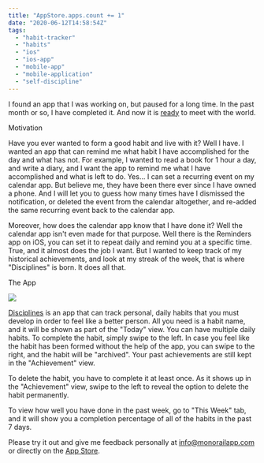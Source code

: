 ```yaml
---
title: "AppStore.apps.count += 1"
date: "2020-06-12T14:58:54Z"
tags: 
  - "habit-tracker"
  - "habits"
  - "ios"
  - "ios-app"
  - "mobile-app"
  - "mobile-application"
  - "self-discipline"
---
```


I found an app that I was working on, but paused for a long time. In the past month or so, I have completed it. And now it is [ready](https://apps.apple.com/us/app/disciplines/id1515965437?ls=1) to meet with the world.

Motivation

Have you ever wanted to form a good habit and live with it? Well I have. I wanted an app that can remind me what habit I have accomplished for the day and what has not. For example, I wanted to read a book for 1 hour a day, and write a diary, and I want the app to remind me what I have accomplished and what is left to do. Yes... I can set a recurring event on my calendar app. But believe me, they have been there ever since I have owned a phone. And I will let you to guess how many times have I dismissed the notification, or deleted the event from the calendar altogether, and re-added the same recurring event back to the calendar app.

Moreover, how does the calendar app know that I have done it? Well the calendar app isn't even made for that purpose. Well there is the Reminders app on iOS, you can set it to repeat daily and remind you at a specific time. True, and it almost does the job I want. But I wanted to keep track of my historical achievements, and look at my streak of the week, that is where "Disciplines" is born. It does all that.

The App

![](https://res.cloudinary.com/solid-apps-inc/image/upload/v1650776859/SolidAppsAsset/2017/sample-app-i-made-2_jccn5u.png)

[Disciplines](https://apps.apple.com/us/app/disciplines/id1515965437?ls=1) is an app that can track personal, daily habits that you must develop in order to feel like a better person. All you need is a habit name, and it will be shown as part of the "Today" view. You can have multiple daily habits. To complete the habit, simply swipe to the left. In case you feel like the habit has been formed without the help of the app, you can swipe to the right, and the habit will be "archived". Your past achievements are still kept in the "Achievement" view.

To delete the habit, you have to complete it at least once. As it shows up in the "Achievement" view, swipe to the left to reveal the option to delete the habit permanently.

To view how well you have done in the past week, go to "This Week" tab, and it will show you a completion percentage of all of the habits in the past 7 days.

Please try it out and give me feedback personally at info@monorailapp.com or directly on the [App Store](https://apps.apple.com/us/app/disciplines/id1515965437?ls=1).

